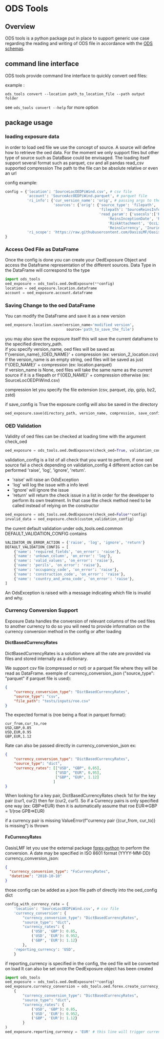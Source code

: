 # ODS Tools

## Overview

ODS tools is a python package put in place to support generic use case regarding the reading and writing of ODS file
in accordance with the [ODS schemas](https://github.com/OasisLMF/OpenDataStandards/).

## command line interface

ODS tools provide command line interface to quickly convert oed files:

example :

```
ods_tools convert --location path_to_location_file --path output folder
```

see `ods_tools convert --help` for more option

## package usage

### loading exposure data

in order to load oed file we use the concept of source.
A source will define how to retrieve the oed data. For the moment we only support files but other type of
source such as DataBase could be envisaged.
The loading itself support several format such as parquet, csv and all pandas read_csv supported compression
The path to the file can be absolute relative or even an url

config example:

```python
config = {'location': 'SourceLocOEDPiWind.csv', # csv file
          'account': 'SourceAccOEDPiWind.parquet', # parquet file
          'ri_info': {'cur_version_name': 'orig', # passing args to the reader function
                      'sources': {'orig': {'source_type': 'filepath',
                                           'filepath': 'SourceReinsInfoOEDPiWind.csv',
                                           'read_param': {'usecols':['ReinsNumber', 'ReinsLayerNumber', 'ReinsName', 'ReinsPeril',
                                               'ReinsInceptionDate', 'ReinsExpiryDate', 'CededPercent', 'RiskLimit',
                                               'RiskAttachment', 'OccLimit', 'OccAttachment', 'PlacedPercent',
                                               'ReinsCurrency', 'InuringPriority', 'ReinsType', 'RiskLevel', 'OEDVersion']}}}},
          'ri_scope': 'https://raw.githubusercontent.com/OasisLMF/OasisPiWind/master/tests/inputs/SourceReinsScopeOEDPiWind.csv', # url
}
```

### Access Oed File as DataFrame

Once the config is done you can create your OedExposure Object
and access the Dataframe representation of the different sources.
Data Type in the DataFrame will correspond to the type

```python
import ods_tools
oed_exposure = ods_tools.oed.OedExposure(**config)
location = oed_exposure.location.dataframe
account = oed_exposure.account.dataframe
```

### Saving Change to the oed DataFrame

You can modify the DataFrame and save it as a new version

```python
oed_exposure.location.save(version_name='modified version',
                            source='path_to_save_the_file')
```

you may also save the exposure itself this will save the current dataframe to the specified directory_path.  
if you specify version_name, oed files will be saved as f'{version_name}_{OED_NAME}' + compression (ex: version_2_location.csv)  
if the version_name is an empty string, oed files will be saved as just f'{OED_NAME}' + compression (ex: location.parquet)  
if version_name is None,  oed files will take the same name as the current source if it is a filepath or f'{OED_NAME}' + compression otherwise
(ex: SourceLocOEDPiWind.csv)

compression let you specify the file extension (csv, parquet, zip, gzip, bz2, zstd)

if save_config is True the exposure config will also be saved in the directory 
```python
oed_exposure.save(directory_path, version_name, compression, save_config)
```

### OED Validation

Validity of oed files can be checked at loading time with the argument check_oed

```python
oed_exposure = ods_tools.oed.OedExposure(check_oed=True, validation_config=validation_config, **config)
```

validation_config is a list of all check that you want to perform, if one oed source fail a check depending on validation_config
4 different action can be performed 'raise', 'log', 'ignore', 'return'.
 - 'raise' will raise an OdsException
 - 'log' will log the issue with a info level
 - 'ignore' will ignore the issue
 - 'return' will return the check issue in a list in order for the developer to perform its own treatment.
In that case the check method need to be called instead of relying on the constructor
```python
oed_exposure = ods_tools.oed.OedExposure(check_oed=False**config)
invalid_data = oed_exposure.check(custom_validation_config)
```

the curent default validation under ods_tools.oed.common DEFAULT_VALIDATION_CONFIG contains
```python
VALIDATOR_ON_ERROR_ACTION = {'raise', 'log', 'ignore', 'return'}
DEFAULT_VALIDATION_CONFIG = [
    {'name': 'required_fields', 'on_error': 'raise'},
    {'name': 'unkown_column', 'on_error': 'log'},
    {'name': 'valid_values', 'on_error': 'raise'},
    {'name': 'perils', 'on_error': 'raise'},
    {'name': 'occupancy_code', 'on_error': 'raise'},
    {'name': 'construction_code', 'on_error': 'raise'},
    {'name': 'country_and_area_code', 'on_error': 'raise'},
]
```

An OdsException is raised with a message indicating which file is invalid and why.

### Currency Conversion Support

Exposure Data handles the conversion of relevant columns of the oed files to another currency
to do so you will need to provide information on the currency conversion method in the config or after loading

#### DictBasedCurrencyRates

DictBasedCurrencyRates is a solution where all the rate are provided via files and stored internally as a dictionary.

We support csv file (compressed or not) or a parquet file where they will be read as DataFrame.
exemple of currency_conversion_json ("source_type": "parquet" if parquet file is used):

```json
{
    "currency_conversion_type": "DictBasedCurrencyRates",
    "source_type": "csv",
    "file_path": "tests/inputs/roe.csv"
}
```

The expected format is (roe being a float in parquet format):

```
cur_from,cur_to,roe
USD,GBP,0.85
USD,EUR,0.95
GBP,EUR,1.12
```

Rate can also be passed directly in currency_conversion_json
ex:

```json
{
    "currency_conversion_type": "DictBasedCurrencyRates",
    "source_type": "dict",
    "currency_rates": [["USD", "GBP", 0.85],
                       ["USD", "EUR", 0.95],
                       ["GBP", "EUR", 1.12]
                      ]
}
```

When looking for a key pair, DictBasedCurrencyRates check 1st for the key pair (cur1, cur2) then for (cur2, cur1).
So if a Currency pairs is only specified one way (ex: GBP=>EUR) then it is automatically assume that
roe EUR=>GBP = 1/(roe GPB=>EUR)

if a currency pair is missing ValueError(f"currency pair {(cur_from, cur_to)} is missing") is thrown

#### FxCurrencyRates

OasisLMF let you use the external package [forex-python](https://forex-python.readthedocs.io/en/latest/usage.html)
to perform the conversion. A date may be specified in ISO 8601 format (YYYY-MM-DD)
currency_conversion_json:

```json
{
  "currency_conversion_type": "FxCurrencyRates",
  "datetime": "2018-10-10"
}
```

those config can be added as a json file path of directly into the oed_config dict

```python
config_with_currency_rate = {
    'location': 'SourceLocOEDPiWind.csv', # csv file
    'currency_conversion': {
        "currency_conversion_type": "DictBasedCurrencyRates",
        "source_type": "dict",
        "currency_rates": {
            ('USD', 'GBP'): 0.85,
            ('USD', 'EUR'): 0.952,
            ('GBP', 'EUR'): 1.12}
        },
    'reporting_currency': 'USD',
    }
```

if reporting_currency is specified in the config, the oed file will be converted on load
It can also be set once the OedExposure object has been created

```python
import ods_tools
oed_exposure = ods_tools.oed.OedExposure(**config)
oed_exposure.currency_conversion = ods_tools.oed.forex.create_currency_rates(
    {
        "currency_conversion_type": "DictBasedCurrencyRates",
        "source_type": "dict",
        "currency_rates": {
            ('USD', 'GBP'): 0.85,
            ('USD', 'EUR'): 0.952,
            ('GBP', 'EUR'): 1.12}
        }
)
oed_exposure.reporting_currency = 'EUR' # this line will trigger currency conversion
```
